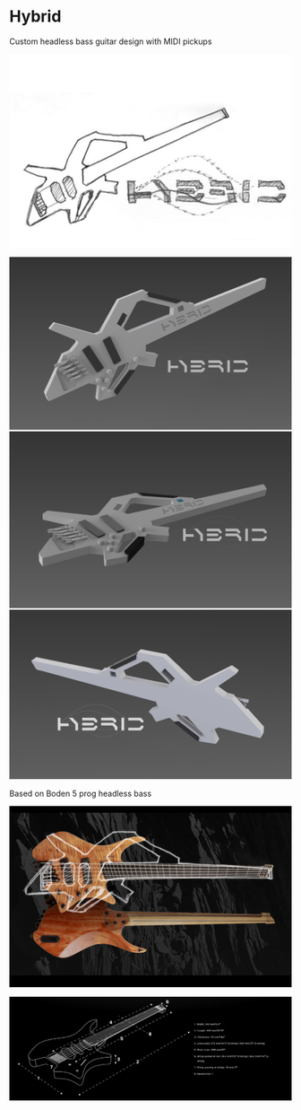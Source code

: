 # Hybrid

Custom headless bass guitar design with MIDI pickups

![concept](./design/hybrid.png)

![front](./design/hybrid-front.jpg)
![top](./design/hybrid-top.jpg)
![back](./design/hybrid-back.jpg)

Based on Boden 5 prog headless bass

![overlay](./design/boden-overlay.jpg)

![measures](./design/boden-measures.png)
